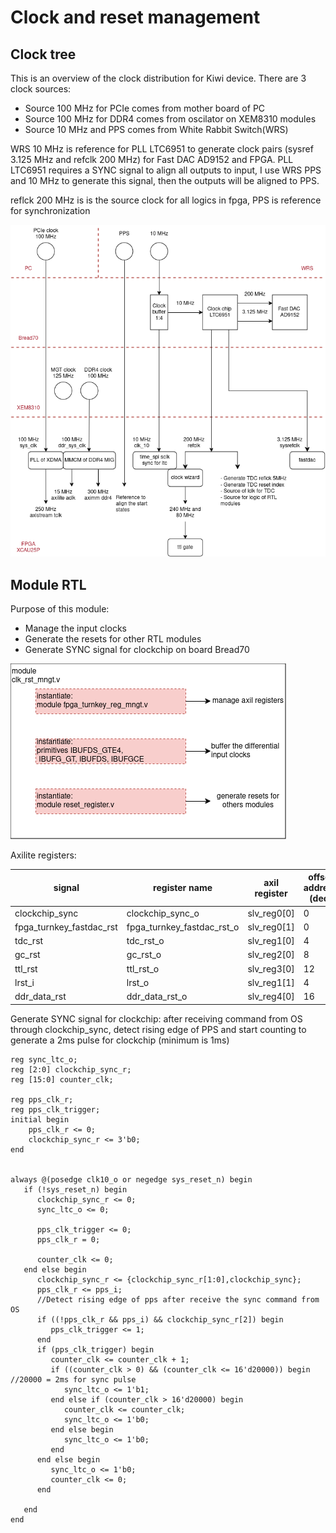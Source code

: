 # Clock and reset management

## Clock tree
This is an overview of the clock distribution for Kiwi device. There are 3 clock sources:
- Source 100 MHz for PCIe comes from mother board of PC
- Source 100 MHz for DDR4 comes from oscilator on XEM8310 modules
- Source 10 MHz and PPS comes from White Rabbit Switch(WRS)

WRS 10 MHz is reference for PLL LTC6951 to generate clock pairs (sysref 3.125 MHz and refclk 200 MHz) for Fast DAC AD9152 and FPGA. PLL LTC6951 requires a SYNC signal to align all outputs to input, I use WRS PPS and 10 MHz to generate this signal, then the outputs will be aligned to PPS.

reflck 200 MHz is is the source clock for all logics in fpga, PPS is reference for synchronization       

![clock system](pics/clock_tree.png)

## Module RTL
Purpose of this module:
- Manage the input clocks
- Generate the resets for other RTL modules
- Generate SYNC signal for clockchip on board Bread70

![module overview](pics/clk_rst_rtl.png)

Axilite registers:

|signal		      |register name                  			|axil register| offset address (dec) |
|-----------------|-----------------------------------------|-------------|---------|
|clockchip_sync 			|clockchip_sync_o				|slv_reg0[0]|0
|fpga_turnkey_fastdac_rst   |fpga_turnkey_fastdac_rst_o		|slv_reg0[1]|0
|tdc_rst   					|tdc_rst_o						|slv_reg1[0]|4
|gc_rst						|gc_rst_o						|slv_reg2[0]|8
|ttl_rst					|ttl_rst_o						|slv_reg3[0]|12
|lrst_i						|lrst_o	 						|slv_reg1[1]|4
|ddr_data_rst				|ddr_data_rst_o					|slv_reg4[0]|16

Generate SYNC signal for clockchip: after receiving command from OS through clockchip_sync, detect rising edge of PPS and start counting to generate a 2ms pulse for clockchip (minimum is 1ms)
```
reg sync_ltc_o;
reg [2:0] clockchip_sync_r;
reg [15:0] counter_clk;

reg pps_clk_r;
reg pps_clk_trigger;
initial begin
    pps_clk_r <= 0;
    clockchip_sync_r <= 3'b0;
end


always @(posedge clk10_o or negedge sys_reset_n) begin
   if (!sys_reset_n) begin
      clockchip_sync_r <= 0;
      sync_ltc_o <= 0;

      pps_clk_trigger <= 0;
      pps_clk_r = 0;

      counter_clk <= 0;
   end else begin
      clockchip_sync_r <= {clockchip_sync_r[1:0],clockchip_sync};
      pps_clk_r <= pps_i;
      //Detect rising edge of pps after receive the sync command from OS
      if ((!pps_clk_r && pps_i) && clockchip_sync_r[2]) begin
         pps_clk_trigger <= 1;
      end
      if (pps_clk_trigger) begin
         counter_clk <= counter_clk + 1;
         if ((counter_clk > 0) && (counter_clk <= 16'd20000)) begin //20000 = 2ms for sync pulse
            sync_ltc_o <= 1'b1;
         end else if (counter_clk > 16'd20000) begin
            counter_clk <= counter_clk;
            sync_ltc_o <= 1'b0;
         end else begin
            sync_ltc_o <= 1'b0;
         end
      end else begin
         sync_ltc_o <= 1'b0;
         counter_clk <= 0;
      end

   end
end

```